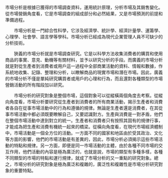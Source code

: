 市場分析是根據已獲得的市場調查資料，運用統計原理，分析市場及其銷售變化。從市場營銷角度看，它是市場調查的組成部分和必然結果，又是市場預測的前提和準備過程。

　　市場分析是一門綜合性科學，它涉及經濟學、統計學、經濟計量學、運籌學、心理學、社會學、語言學等學科。市場分析已經成為現代企業管理人員不可缺少的分析技術。

　　狹義的市場分析就是市場調查研究。它是以科學方法收集消費者的購買和使用商品的事實、意見、動機等有關材料，並予以研究分析的手段。而廣義的市場分析就是對從生產者到消費者或用戶這一過程中全部商業活動的資料、情報和數據，作系統地收集、記錄、整理和分析，以瞭解商品的現實市場和潛在市場。因此，廣義的市場分析不僅是單純研究購買者或用戶的心理和行為，而且還對各種類型的市場營銷活動的所有階段加以研究。

　　市場分析的研究對象是整個市場，這個對象可以從縱橫兩個角度去考察。從縱向角度看，市場分析要研究從生產者到消費者的所有商業活動，揭示生產者和消費者各自在從事市場活動中的行為和遵循的規律。無論是生產者還是消費者，在其從事市場活動中都必須既要瞭解自己，又要認識對方。生產與消費是一對矛盾，他們在整個市場活動中達到對立的統一。生產者和消費者只有按照其固有的規律行事，才能成為把生產和消費有機統一起來的橋梁。從橫向角度看，在現代市場經濟體制中，市場活動是一個全方位的活動。一方面不同的國家和地區由於受其政治、文化等方面的影響，他們的市場活動是有差異的，因此，市場分析必須揭示這些市場活動的特點和規律。另一方面，即便是同一市場活動的主體，由於各種不同市場的交互作用，他們活動的內容是極為廣泛的，也就是說，市場的類型有多種多樣，各種不同類型的市場的特點和運行規律，就成了市場分析的又一重點的研究對象。總之，市場分析的研究對象是極為廣泛和複雜的，廣泛性和複雜性是市場分析研究對象的重要特點。